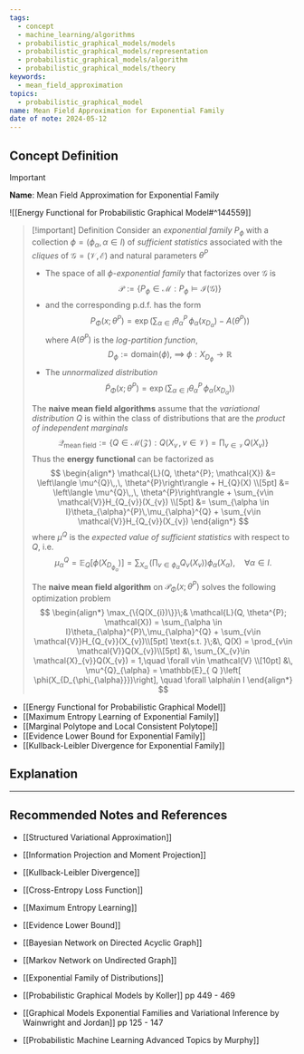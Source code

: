 ```yaml
---
tags:
  - concept
  - machine_learning/algorithms
  - probabilistic_graphical_models/models
  - probabilistic_graphical_models/representation
  - probabilistic_graphical_models/algorithm
  - probabilistic_graphical_models/theory
keywords:
  - mean_field_approximation
topics:
  - probabilistic_graphical_model
name: Mean Field Approximation for Exponential Family
date of note: 2024-05-12
---
```


## Concept Definition

>[!important]
>**Name**: Mean Field Approximation for Exponential Family

![[Energy Functional for Probabilistic Graphical Model#^144559]]

>[!important] Definition
>Consider an *exponential family* $P_{\phi}$ with a collection $\phi = (\phi_{\alpha}, \alpha \in I)$ of *sufficient statistics* associated with the *cliques* of $\mathcal{G} = (\mathcal{V}, \mathcal{E})$ and natural parameters $\theta^{P}$
>- The space of all *$\phi$-exponential family* that factorizes over $\mathcal{G}$ is $$\mathscr{P} := \left\{P_{\phi} \in \mathcal{M}:  P_{\phi} \vDash \mathcal{I}(\mathcal{G}) \right\}$$ 
>- and the corresponding p.d.f. has the form $$P_{\Phi}(x; \theta^{P}) = \exp \left(\sum_{\alpha \in I} \theta^{P}_{\alpha }\,\phi_{\alpha }(x_{D_{\alpha}}) - A(\theta^{P})\right)$$ where  $A(\theta^{P})$ is the *log-partition function*, $$D_{\phi} := \text{domain}(\phi),\; \implies\; \phi: X_{D_{\phi}} \to \mathbb{R}$$
>- The *unnormalized distribution* $$\tilde{P}_{\Phi}(x; \theta^{P}) = \exp \left(\sum_{\alpha \in I} \theta^{P}_{\alpha }\,\phi_{\alpha }(x_{D_{\alpha}})\right)$$
>  
>The **naive mean field algorithms** assume that the *variational distribution* $Q$ is within the class of distributions that are the *product of independent marginals*
>$$
>\mathcal{Q}_{\text{mean field}} := \left\{ Q \in \mathcal{M}(\mathcal{Z}): Q(X_{v}\,,\, v\in \mathcal{V}) = \prod_{v\in \mathcal{V}} Q(X_{v}) \right\} 
>$$
>Thus the **energy functional** can be factorized as
>$$
>\begin{align*}
>\mathcal{L}(Q, \theta^{P}; \mathcal{X})  &= \left\langle  \mu^{Q}\,,\, \theta^{P}\right\rangle + H_{Q}(X)  \\[5pt]
>&= \left\langle  \mu^{Q}\,,\, \theta^{P}\right\rangle + \sum_{v\in \mathcal{V}}H_{Q_{v}}(X_{v}) \\[5pt]
>&= \sum_{\alpha \in I}\theta_{\alpha}^{P}\,\mu_{\alpha}^{Q} + \sum_{v\in \mathcal{V}}H_{Q_{v}}(X_{v}) 
>\end{align*}
>$$ 
>where $\mu^{Q}$ is the *expected value of sufficient statistics* with respect to $Q$, i.e. 
>$$
>\mu^{Q}_{\alpha} = \mathbb{E}_{ Q }\left[ \phi(X_{D_{\phi_{\alpha}}})\right] = \sum_{X_{\alpha}}\,\left(\prod_{v\in \phi_{\alpha}}Q_{v}(X_{v})\right)\phi_{\alpha}(X_{\alpha}), \quad \forall \alpha\in I.
>$$
>
>The **naive mean field algorithm** on $\mathcal{P}_{\Phi}(x; \theta^{P})$ solves the following optimization problem
>$$
>\begin{align*}
>  \max_{\{Q(X_{i})\}}\;& \mathcal{L}(Q, \theta^{P}; \mathcal{X}) =  \sum_{\alpha \in I}\theta_{\alpha}^{P}\,\mu_{\alpha}^{Q} + \sum_{v\in \mathcal{V}}H_{Q_{v}}(X_{v})\\[5pt]
>  \text{s.t. }\;&\, Q(X) = \prod_{v\in \mathcal{V}}Q(X_{v})\\[5pt]
>  &\, \sum_{X_{v}\in \mathcal{X}_{v}}Q(X_{v}) = 1,\quad \forall v\in \mathcal{V} \\[10pt]
>  &\, \mu^{Q}_{\alpha} = \mathbb{E}_{ Q }\left[ \phi(X_{D_{\phi_{\alpha}}})\right], \quad \forall \alpha\in I 
>\end{align*}
>$$
  

- [[Energy Functional for Probabilistic Graphical Model]]
- [[Maximum Entropy Learning of Exponential Family]]
- [[Marginal Polytope and Local Consistent Polytope]]
- [[Evidence Lower Bound for Exponential Family]]
- [[Kullback-Leibler Divergence for Exponential Family]]





## Explanation





-----------
##  Recommended Notes and References

- [[Structured Variational Approximation]]
- [[Information Projection and Moment Projection]]

- [[Kullback-Leibler Divergence]]
- [[Cross-Entropy Loss Function]]
- [[Maximum Entropy Learning]]
- [[Evidence Lower Bound]]


- [[Bayesian Network on Directed Acyclic Graph]]
- [[Markov Network on Undirected Graph]]
- [[Exponential Family of Distributions]]


- [[Probabilistic Graphical Models by Koller]] pp 449 - 469
- [[Graphical Models Exponential Families and Variational Inference by Wainwright and Jordan]] pp 125 - 147
- [[Probabilistic Machine Learning Advanced Topics by Murphy]]
